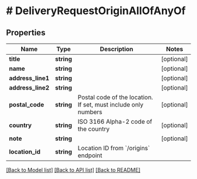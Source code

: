 # # DeliveryRequestOriginAllOfAnyOf

## Properties

Name | Type | Description | Notes
------------ | ------------- | ------------- | -------------
**title** | **string** |  | [optional]
**name** | **string** |  | [optional]
**address_line1** | **string** |  | [optional]
**address_line2** | **string** |  | [optional]
**postal_code** | **string** | Postal code of the location. If set, must include only numbers | [optional]
**country** | **string** | ISO 3166 Alpha-2 code of the country | [optional]
**note** | **string** |  | [optional]
**location_id** | **string** | Location ID from &#x60;/origins&#x60; endpoint |

[[Back to Model list]](../../README.md#models) [[Back to API list]](../../README.md#endpoints) [[Back to README]](../../README.md)
